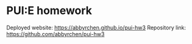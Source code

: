 # PUI:E homework

Deployed website: https://abbyrchen.github.io/pui-hw3
Repository link: https://github.com/abbyrchen/pui-hw3

